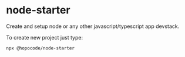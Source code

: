 # node-starter

Create and setup node or any other javascript/typescript app devstack.

To create new project just type:
```
npx @hopocode/node-starter
```